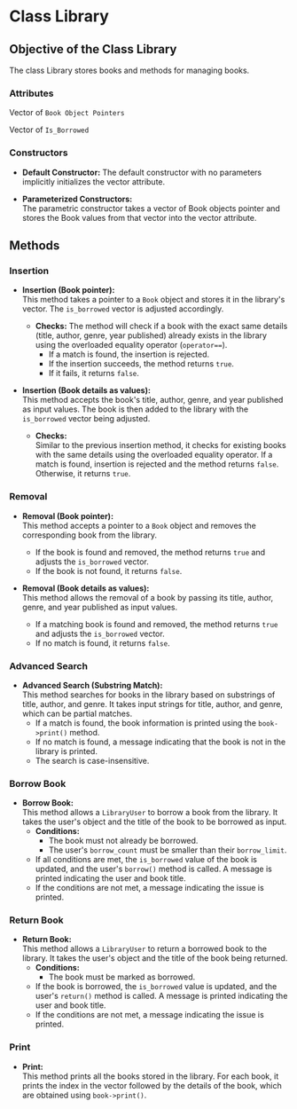 # Class Library

## Objective of the Class Library

The class Library stores books and methods for managing books.

### Attributes

Vector of `Book Object Pointers` 

Vector of `Is_Borrowed`

### Constructors
- **Default Constructor:**
  The default constructor with no parameters implicitly initializes the vector attribute.
  
- **Parameterized Constructors:**  
  The parametric constructor takes a vector of Book objects pointer and stores the Book values from that vector into the vector attribute.

## Methods

### Insertion

- **Insertion (Book pointer):**  
  This method takes a pointer to a `Book` object and stores it in the library's vector. The `is_borrowed` vector is adjusted accordingly.
  - **Checks:**
    The method will check if a book with the exact same details (title, author, genre, year published) already exists in the library using the overloaded equality operator (`operator==`).  
    - If a match is found, the insertion is rejected.
    - If the insertion succeeds, the method returns `true`.  
    - If it fails, it returns `false`.

- **Insertion (Book details as values):**  
  This method accepts the book's title, author, genre, and year published as input values. The book is then added to the library with the `is_borrowed` vector being adjusted.  
  - **Checks:**  
    Similar to the previous insertion method, it checks for existing books with the same details using the overloaded equality operator. If a match is found, insertion is rejected and the method returns `false`. Otherwise, it returns `true`.

### Removal

- **Removal (Book pointer):**  
  This method accepts a pointer to a `Book` object and removes the corresponding book from the library.
  - If the book is found and removed, the method returns `true` and adjusts the `is_borrowed` vector.
  - If the book is not found, it returns `false`.

- **Removal (Book details as values):**  
  This method allows the removal of a book by passing its title, author, genre, and year published as input values.
  - If a matching book is found and removed, the method returns `true` and adjusts the `is_borrowed` vector.
  - If no match is found, it returns `false`.

### Advanced Search

- **Advanced Search (Substring Match):**  
  This method searches for books in the library based on substrings of title, author, and genre. It takes input strings for title, author, and genre, which can be partial matches.
  - If a match is found, the book information is printed using the `book->print()` method.
  - If no match is found, a message indicating that the book is not in the library is printed.
  - The search is case-insensitive.

### Borrow Book

- **Borrow Book:**  
  This method allows a `LibraryUser` to borrow a book from the library. It takes the user's object and the title of the book to be borrowed as input.
  - **Conditions:**  
    - The book must not already be borrowed.
    - The user's `borrow_count` must be smaller than their `borrow_limit`.
  - If all conditions are met, the `is_borrowed` value of the book is updated, and the user's `borrow()` method is called. A message is printed indicating the user and book title.
  - If the conditions are not met, a message indicating the issue is printed.

### Return Book

- **Return Book:**  
  This method allows a `LibraryUser` to return a borrowed book to the library. It takes the user's object and the title of the book being returned.
  - **Conditions:**  
    - The book must be marked as borrowed.
  - If the book is borrowed, the `is_borrowed` value is updated, and the user's `return()` method is called. A message is printed indicating the user and book title.
  - If the conditions are not met, a message indicating the issue is printed.

### Print

- **Print:**  
  This method prints all the books stored in the library. For each book, it prints the index in the vector followed by the details of the book, which are obtained using `book->print()`.
